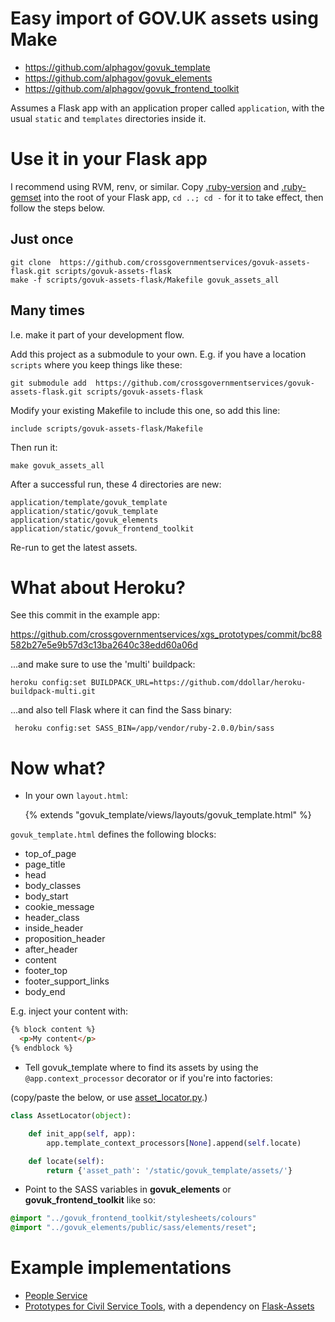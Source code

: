 # Easy import of GOV.UK assets using Make

- https://github.com/alphagov/govuk_template
- https://github.com/alphagov/govuk_elements
- https://github.com/alphagov/govuk_frontend_toolkit

Assumes a Flask app with an application proper called ```application```, with the usual ```static``` and ```templates``` directories inside it.

# Use it in your Flask app

I recommend using RVM, renv, or similar. Copy [.ruby-version](.ruby-version) and [.ruby-gemset](.ruby-gemset) into the root of your Flask app, ```cd ..; cd -``` for it to take effect, then follow the steps below.

## Just once


    git clone  https://github.com/crossgovernmentservices/govuk-assets-flask.git scripts/govuk-assets-flask
    make -f scripts/govuk-assets-flask/Makefile govuk_assets_all

## Many times

I.e. make it part of your development flow.

Add this project as a submodule to your own. E.g. if you have a location ```scripts``` where you keep things like these:

    git submodule add  https://github.com/crossgovernmentservices/govuk-assets-flask.git scripts/govuk-assets-flask

Modify your existing Makefile to include this one, so add this line:

    include scripts/govuk-assets-flask/Makefile

Then run it:

    make govuk_assets_all


After a successful run, these 4 directories are new:

    application/template/govuk_template
    application/static/govuk_template
    application/static/govuk_elements
    application/static/govuk_frontend_toolkit

Re-run to get the latest assets.

# What about Heroku?

See this commit in the example app:

https://github.com/crossgovernmentservices/xgs_prototypes/commit/bc88582b27e5e9b57d3c13ba2640c38edd60a06d

...and make sure to use the 'multi' buildpack:

    heroku config:set BUILDPACK_URL=https://github.com/ddollar/heroku-buildpack-multi.git
    
...and also tell Flask where it can find the Sass binary:

     heroku config:set SASS_BIN=/app/vendor/ruby-2.0.0/bin/sass

# Now what?

* In your own ```layout.html```:

    {% extends "govuk_template/views/layouts/govuk_template.html" %}

```govuk_template.html``` defines the following blocks:

- top_of_page
- page_title
- head
- body_classes
- body_start
- cookie_message
- header_class
- inside_header
- proposition_header
- after_header
- content
- footer_top
- footer_support_links
- body_end

E.g. inject your content with:

```html
{% block content %}
  <p>My content</p>
{% endblock %}
```

* Tell govuk_template where to find its assets by using the ```@app.context_processor``` decorator or if you're into factories:

(copy/paste the below, or use [asset_locator.py](asset_locator.py).)

```python
class AssetLocator(object):

    def init_app(self, app):
        app.template_context_processors[None].append(self.locate)

    def locate(self):
        return {'asset_path': '/static/govuk_template/assets/'}
```

* Point to the SASS variables in **govuk_elements** or **govuk_frontend_toolkit** like so:

```sass
@import "../govuk_frontend_toolkit/stylesheets/colours"
@import "../govuk_elements/public/sass/elements/reset";
```

# Example implementations

* [People Service](https://github.com/crossgovernmentservices/people/commit/a478b1b1305d6bbc42d703468db96f200c26463b)
* [Prototypes for Civil Service Tools](https://github.com/crossgovernmentservices/prototypes/blob/master/application/assets.py), with a dependency on [Flask-Assets](http://flask-assets.readthedocs.org/en/latest/)


